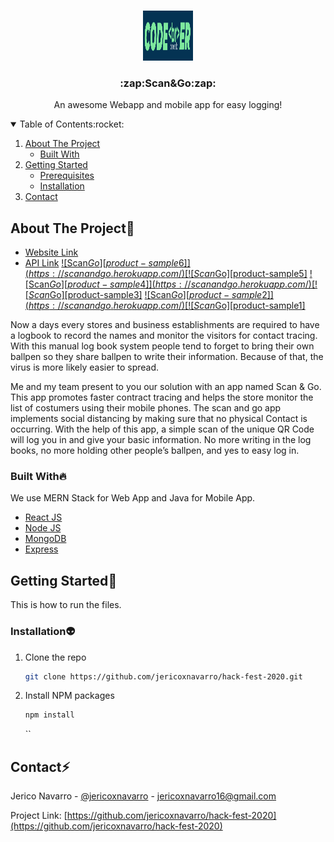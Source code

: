 <br />
<p align="center">
  <a href="https://scanandgo.herokuapp.com/">
    <img src="images/CodeBreaker.png" alt="Logo" width="80" height="80">
  </a>

  <h3 align="center">:zap:Scan&Go:zap:</h3>

  <p align="center">
    An awesome Webapp and mobile app for easy logging!
  </p>
</p>

<!-- TABLE OF CONTENTS -->
<details open="open">
  <summary>Table of Contents:rocket:</summary>
  <ol>
    <li>
      <a href="#about-the-project">About The Project</a>
      <ul>
        <li><a href="#built-with">Built With</a></li>
      </ul>
    </li>
    <li>
      <a href="#getting-started">Getting Started</a>
      <ul>
        <li><a href="#prerequisites">Prerequisites</a></li>
        <li><a href="#installation">Installation</a></li>
      </ul>
    </li>
    <li><a href="#contact">Contact</a></li>
  </ol>
</details>

<!-- ABOUT THE PROJECT -->

## About The Project:chicken:

- [Website Link](https://scanandgo.herokuapp.com/)
- [API Link](https://hackfest-2020.herokuapp.com/api/)
  [![Scan$Go][product-sample6]](https://scanandgo.herokuapp.com/)
  [![Scan$Go][product-sample5]](https://scanandgo.herokuapp.com/)
  [![Scan$Go][product-sample4]](https://scanandgo.herokuapp.com/)
  [![Scan$Go][product-sample3]](https://scanandgo.herokuapp.com/)
  [![Scan$Go][product-sample2]](https://scanandgo.herokuapp.com/)
  [![Scan$Go][product-sample1]](https://scanandgo.herokuapp.com/)

Now a days every stores and business establishments are required to have a logbook to record the names and monitor the visitors for contact tracing. With this manual log book system people tend to forget to bring their own ballpen so they share ballpen to write their information. Because of that, the virus is more likely easier to spread.

Me and my team present to you our solution with an app named Scan & Go. This app promotes faster contract tracing and helps the store monitor the list of costumers using their mobile phones.
The scan and go app implements social distancing by making sure that no physical Contact is occurring. With the help of this app, a simple scan of the unique QR Code will log you in and give your basic information. No more writing in the log books, no more holding other people’s ballpen, and yes to easy log in.

### Built With:fire:

We use MERN Stack for Web App and Java for Mobile App.

- [React JS](https://reactjs.org/)
- [Node JS](https://nodejs.org/en/)
- [MongoDB](https://www.mongodb.com/)
- [Express](https://expressjs.com/)

<!-- GETTING STARTED -->

## Getting Started:green_heart:

This is how to run the files.

### Installation:alien:

1. Clone the repo
   ```sh
   git clone https://github.com/jericoxnavarro/hack-fest-2020.git
   ```
2. Install NPM packages
   ```sh
   npm install
   ```
   ``

<!-- CONTACT -->

## Contact:zap:

Jerico Navarro - [@jericoxnavarro](https://github.com/jericoxnavarro) - jericoxnavarro16@gmail.com

Project Link: [https://github.com/jericoxnavarro/hack-fest-2020](https://github.com/jericoxnavarro/hack-fest-2020)
